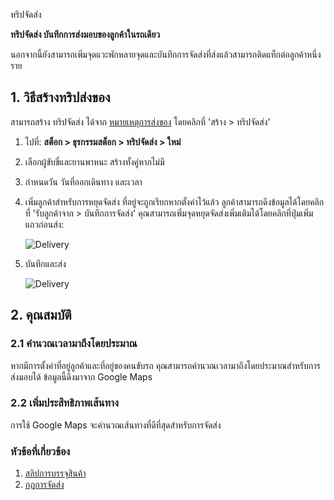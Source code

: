 <!-- add-breadcrumbs -->
ทริปจัดส่ง

**ทริปจัดส่ง บันทึกการส่งมอบของลูกค้าในรถเดียว**

นอกจากนี้ยังสามารถเพิ่มจุดแวะพักหลายจุดและบันทึกการจัดส่งที่ส่งแล้วสามารถติดแท็กต่อลูกค้าหนึ่งราย

## 1. วิธีสร้างทริปส่งของ
สามารถสร้าง ทริปจัดส่ง ได้จาก [หมายเหตุการส่งของ](/docs/user/manual/th/stock/delivery-note) โดยคลิกที่ 'สร้าง > ทริปจัดส่ง'

1. ไปที่: **สต็อก > ธุรกรรมสต็อก > ทริปจัดส่ง > ใหม่**
1. เลือกผู้ขับขี่และยานพาหนะ สร้างทั้งคู่หากไม่มี
1. กำหนดวัน วันที่ออกเดินทาง และเวลา
1. เพิ่มลูกค้าสำหรับการหยุดจัดส่ง ที่อยู่จะถูกเรียกหากตั้งค่าไว้แล้ว ลูกค้าสามารถดึงข้อมูลได้โดยคลิกที่ 'รับลูกค้าจาก > บันทึกการจัดส่ง' คุณสามารถเพิ่มจุดหยุดจัดส่งเพิ่มเติมได้โดยคลิกที่ปุ่มเพิ่มแถวก่อนส่ง:

    <img class="screenshot" alt="Delivery" src="{{docs_base_url}}/assets/img/stock/delivery_stops.png">

1. บันทึกและส่ง

    <img class="screenshot" alt="Delivery" src="{{docs_base_url}}/assets/img/stock/delivery_trip.png">

## 2. คุณสมบัติ
### 2.1 คำนวณเวลามาถึงโดยประมาณ
หากมีการตั้งค่าที่อยู่ลูกค้าและที่อยู่ของคนขับรถ คุณสามารถคำนวณเวลามาถึงโดยประมาณสำหรับการส่งมอบได้ ข้อมูลนี้ดึงมาจาก Google Maps

### 2.2 เพิ่มประสิทธิภาพเส้นทาง
การใช้ Google Maps จะคำนวณเส้นทางที่ดีที่สุดสำหรับการจัดส่ง


### หัวข้อที่เกี่ยวข้อง
1. [สลิปการบรรจุสินค้า](/docs/user/manual/th/stock/packing-slip)
1. [กฎการจัดส่ง](/docs/user/manual/th/selling/shipping-rule)